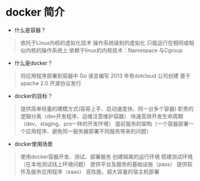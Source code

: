 # docker 简介

* 什么是容器？

> 依托于Linux内核的虚拟化技术
> 操作系统级别的虚拟化
> 只能运行在相同或相似内核的操作系统上
> 依赖于linux的内核技术：Namespace 与Cgroup

* 什么是docker？

> 将应用程序部署到容器中
> Go 语言编写
> 2013 年有dotcloud 公司创建
> 基于apache 2.0 开源协议发行

* docker的目标？

> 提供简单轻量的建模方式(容易上手、启动速度快、同一台多个容器)
> 职责的逻辑分离（dev开发程序、运维注意维护容器）
> 快速高效开发生命周期（dev、staging、pro一样的开发环境）
> 面前服务的架构（一个容器部署一个应用程序、避免同一服务器部署不同服务带来的问题）

* docker使用场景

> 使用docker容器开发、测试、部署服务
> 创建隔离的运行环境
> 搭建测试环境（在本地测试线上环境问题）
> 提供平台及服务的基础设施（pass）
> 提供软件及服务应用程序（saas）
> 高性能、超大容量的宿主机部署
